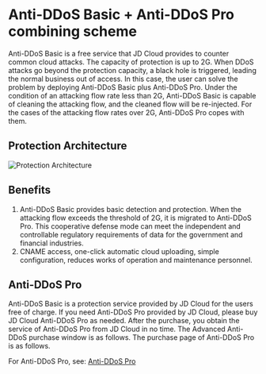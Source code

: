 # Anti-DDoS Basic + Anti-DDoS Pro combining scheme

Anti-DDoS Basic is a free service that JD Cloud provides to counter common cloud attacks. The capacity of protection is up to 2G. When DDoS attacks go beyond the protection capacity, a black hole is triggered, leading the normal business out of access. In this case, the user can solve the problem by deploying Anti-DDoS Basic plus Anti-DDoS Pro. Under the condition of an attacking flow rate less than 2G, Anti-DDoS Basic is capable of cleaning the attacking flow, and the cleaned flow will be re-injected. For the cases of the attacking flow rates over 2G, Anti-DDoS Pro copes with them.

## Protection Architecture

![Protection Architecture](https://github.com/jdcloudcom/cn/blob/edit/image/Basic%20Anti-DDos/best_pritice.png)


## Benefits

1. Anti-DDoS Basic provides basic detection and protection. When the attacking flow exceeds the threshold of 2G, it is migrated to Anti-DDoS Pro. This cooperative defense mode can meet the independent and controllable regulatory requirements of  data for the government and financial industries.
2. CNAME access, one-click automatic cloud uploading, simple configuration, reduces works of operation and maintenance personnel.

## Anti-DDoS Pro

Anti-DDoS Basic is a protection service provided by JD Cloud for the users free of charge. If you need Anti-DDoS Pro provided by JD Cloud, please buy JD Cloud Anti-DDoS Pro as needed. After the purchase, you obtain the service of Anti-DDoS Pro from JD Cloud in no time.
The Advanced Anti-DDoS purchase window is as follows. The purchase page of Anti-DDoS Pro is as follows.

For Anti-DDoS Pro, see: [Anti-DDoS Pro](https://www.jdcloud.com/products/ipanti)
